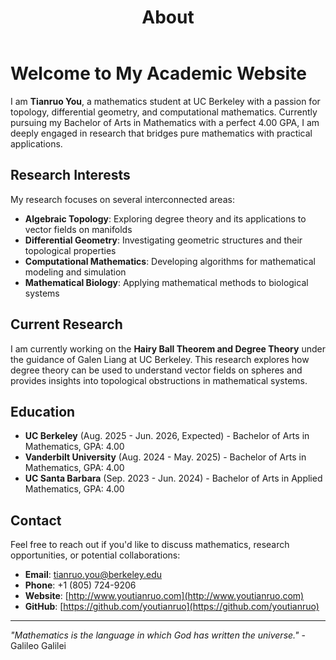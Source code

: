 ﻿---
layout: single
author_profile: true
title: "About"
permalink: /
header:
  image: /images/berkeley-campus.jpg
  caption: "UC Berkeley Campus"
---

# Welcome to My Academic Website

I am **Tianruo You**, a mathematics student at UC Berkeley with a passion for topology, differential geometry, and computational mathematics. Currently pursuing my Bachelor of Arts in Mathematics with a perfect 4.00 GPA, I am deeply engaged in research that bridges pure mathematics with practical applications.

## Research Interests

My research focuses on several interconnected areas:

- **Algebraic Topology**: Exploring degree theory and its applications to vector fields on manifolds
- **Differential Geometry**: Investigating geometric structures and their topological properties  
- **Computational Mathematics**: Developing algorithms for mathematical modeling and simulation
- **Mathematical Biology**: Applying mathematical methods to biological systems

## Current Research

I am currently working on the **Hairy Ball Theorem and Degree Theory** under the guidance of Galen Liang at UC Berkeley. This research explores how degree theory can be used to understand vector fields on spheres and provides insights into topological obstructions in mathematical systems.

## Education

- **UC Berkeley** (Aug. 2025 - Jun. 2026, Expected) - Bachelor of Arts in Mathematics, GPA: 4.00
- **Vanderbilt University** (Aug. 2024 - May. 2025) - Bachelor of Arts in Mathematics, GPA: 4.00  
- **UC Santa Barbara** (Sep. 2023 - Jun. 2024) - Bachelor of Arts in Applied Mathematics, GPA: 4.00

## Contact

Feel free to reach out if you'd like to discuss mathematics, research opportunities, or potential collaborations:

- **Email**: [tianruo.you@berkeley.edu](mailto:tianruo.you@berkeley.edu)
- **Phone**: +1 (805) 724-9206
- **Website**: [http://www.youtianruo.com](http://www.youtianruo.com)
- **GitHub**: [https://github.com/youtianruo](https://github.com/youtianruo)

---

*"Mathematics is the language in which God has written the universe."* - Galileo Galilei
